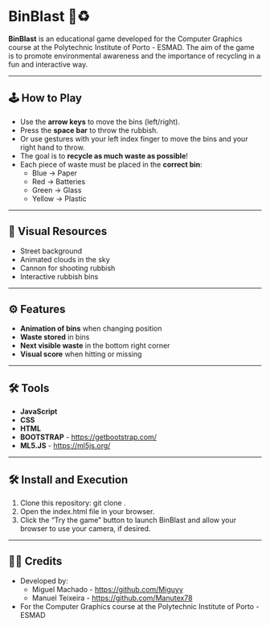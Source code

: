 # BinBlast 🎯♻️

**BinBlast** is an educational game developed for the Computer Graphics course at the Polytechnic Institute of Porto - ESMAD. The aim of the game is to promote environmental awareness and the importance of recycling in a fun and interactive way.

---

## 🕹️ How to Play

- Use the **arrow keys** to move the bins (left/right).
- Press the **space bar** to throw the rubbish.
- Or use gestures with your left index finger to move the bins and your right hand to throw.
- The goal is to **recycle as much waste as possible**!
- Each piece of waste must be placed in the **correct bin**:
  - Blue → Paper
  - Red → Batteries
  - Green → Glass
  - Yellow → Plastic
    
---

## 🎨 Visual Resources

- Street background
- Animated clouds in the sky
- Cannon for shooting rubbish
- Interactive rubbish bins

---

## ⚙️ Features

- **Animation of bins** when changing position
- **Waste stored** in bins
- **Next visible waste** in the bottom right corner
- **Visual score** when hitting or missing
  
---

## 🛠️ Tools

- **JavaScript**
- **CSS**
- **HTML**
- **BOOTSTRAP** - https://getbootstrap.com/
- **ML5.JS** - https://ml5js.org/

---

## 🛠️ Install and Execution

1. Clone this repository: git clone <repository-url>.
2. Open the index.html file in your browser.
3. Click the “Try the game” button to launch BinBlast and allow your browser to use your camera, if desired.

---

## 👨‍💻 Credits

- Developed by:
  - Miguel Machado - https://github.com/Miguyy
  - Manuel Teixeira - https://github.com/Manutex78
- For the Computer Graphics course at the Polytechnic Institute of Porto - ESMAD
